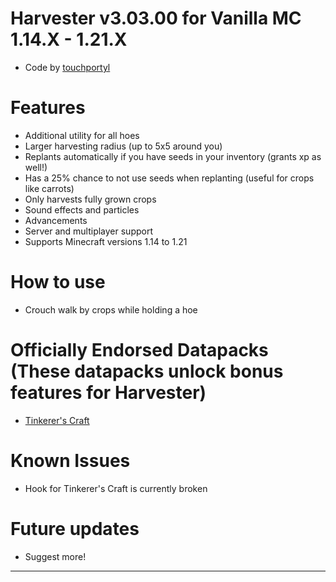 # Harvester v3.03.00 for Vanilla MC 1.14.X - 1.21.X
- Code by [touchportyl](https://github.com/touchportyl/)

# Features
- Additional utility for all hoes
- Larger harvesting radius (up to 5x5 around you)
- Replants automatically if you have seeds in your inventory (grants xp as well!)
- Has a 25% chance to not use seeds when replanting (useful for crops like carrots)
- Only harvests fully grown crops
- Sound effects and particles
- Advancements
- Server and multiplayer support
- Supports Minecraft versions 1.14 to 1.21

# How to use
- Crouch walk by crops while holding a hoe

# Officially Endorsed Datapacks (These datapacks unlock bonus features for Harvester)
- [Tinkerer's Craft](https://github.com/touchportyl/tinkererscraft)

# Known Issues
- Hook for Tinkerer's Craft is currently broken

# Future updates
- Suggest more!


---

